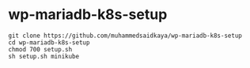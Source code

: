 # wp-mariadb-k8s-setup

```
git clone https://github.com/muhammedsaidkaya/wp-mariadb-k8s-setup
cd wp-mariadb-k8s-setup
chmod 700 setup.sh
sh setup.sh minikube
```



